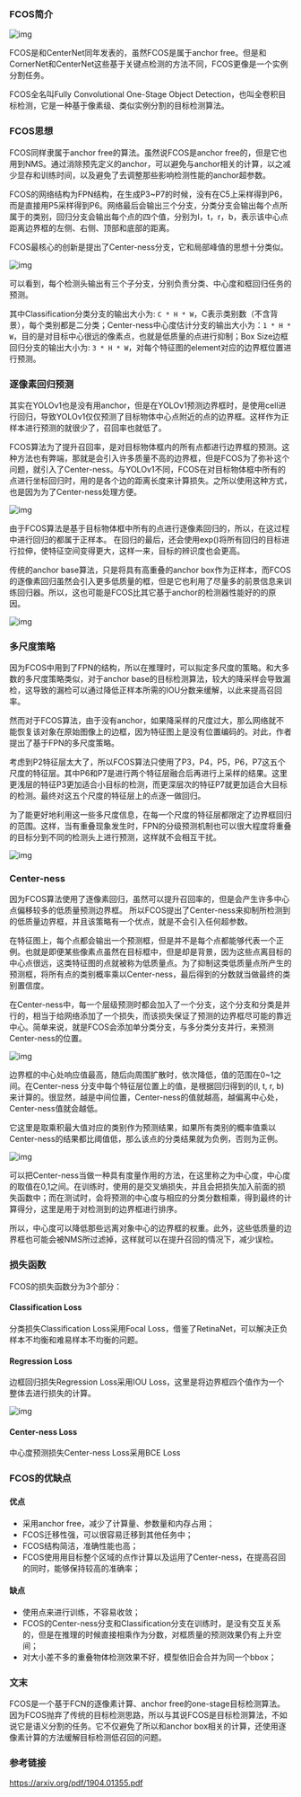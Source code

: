 ### FCOS简介

![img](1.png)

FCOS是和CenterNet同年发表的，虽然FCOS是属于anchor free。但是和CornerNet和CenterNet这些基于关键点检测的方法不同，FCOS更像是一个实例分割任务。

FCOS全名叫Fully Convolutional One-Stage Object Detection，也叫全卷积目标检测，它是一种基于像素级、类似实例分割的目标检测算法。

### FCOS思想

FCOS同样隶属于anchor free的算法。虽然说FCOS是anchor free的，但是它也用到NMS。通过消除预先定义的anchor，可以避免与anchor相关的计算，以之减少显存和训练时间，以及避免了去调整那些影响检测性能的anchor超参数。 

FCOS的网络结构为FPN结构，在生成P3~P7的时候，没有在C5上采样得到P6，而是直接用P5采样得到P6。网络最后会输出三个分支，分类分支会输出每个点所属于的类别，回归分支会输出每个点的四个值，分别为l，t，r，b，表示该中心点距离边界框的左侧、右侧、顶部和底部的距离。

FCOS最核心的创新是提出了Center-ness分支，它和局部峰值的思想十分类似。

![img](2.png)

可以看到，每个检测头输出有三个子分支，分别负责分类、中心度和框回归任务的预测。

其中Classification分类分支的输出大小为: `C * H * W`，C表示类别数（不含背景），每个类别都是二分类；Center-ness中心度估计分支的输出大小为：`1 * H * W`，目的是对目标中心很远的像素点，也就是低质量的点进行抑制；Box Size边框回归分支的输出大小为: `3 * H * W`，对每个特征图的element对应的边界框位置进行预测。

### 逐像素回归预测 

其实在YOLOv1也是没有用anchor，但是在YOLOv1预测边界框时，是使用cell进行回归，导致YOLOv1仅仅预测了目标物体中心点附近的点的边界框。这样作为正样本进行预测的就很少了，召回率也就低了。

FCOS算法为了提升召回率，是对目标物体框内的所有点都进行边界框的预测。这种方法也有弊端，那就是会引入许多质量不高的边界框，但是FCOS为了弥补这个问题，就引入了Center-ness。与YOLOv1不同，FCOS在对目标物体框中所有的点进行坐标回归时，用的是各个边的距离长度来计算损失。之所以使用这种方式，也是因为为了Center-ness处理方便。

![img](3.png)

由于FCOS算法是基于目标物体框中所有的点进行逐像素回归的，所以，在这过程中进行回归的都属于正样本。 在回归的最后，还会使用exp()将所有回归的目标进行拉伸，使特征空间变得更大，这样一来，目标的辨识度也会更高。

传统的anchor base算法，只是将具有高重叠的anchor box作为正样本，而FCOS的逐像素回归虽然会引入更多低质量的框，但是它也利用了尽量多的前景信息来训练回归器。所以，这也可能是FCOS比其它基于anchor的检测器性能好的的原因。

![img](6.png)

### 多尺度策略

因为FCOS中用到了FPN的结构，所以在推理时，可以拟定多尺度的策略。和大多数的多尺度策略类似，对于anchor base的目标检测算法，较大的降采样会导致漏检，这导致的漏检可以通过降低正样本所需的IOU分数来缓解，以此来提高召回率。

然而对于FCOS算法，由于没有anchor，如果降采样的尺度过大，那么网络就不能恢复该对象在原始图像上的边框，因为特征图上是没有位置编码的。对此，作者提出了基于FPN的多尺度策略。

考虑到P2特征层太大了，所以FCOS算法只使用了P3，P4，P5，P6，P7这五个尺度的特征层。其中P6和P7是进行两个特征层融合后再进行上采样的结果。这里更浅层的特征P3更加适合小目标的检测，而更深层次的特征P7就更加适合大目标的检测。最终对这五个尺度的特征层上的点逐一做回归。

为了能更好地利用这一些多尺度信息，在每一个尺度的特征层都限定了边界框回归的范围。这样，当有重叠现象发生时，FPN的分级预测机制也可以很大程度将重叠的目标分到不同的检测头上进行预测，这样就不会相互干扰。

![img](8.png)

### Center-ness 

因为FCOS算法使用了逐像素回归，虽然可以提升召回率的，但是会产生许多中心点偏移较多的低质量预测边界框。 所以FCOS提出了Center-ness来抑制所检测到的低质量边界框，并且该策略有一个优点，就是不会引入任何超参数。

在特征图上，每个点都会输出一个预测框，但是并不是每个点都能够代表一个正例。也就是即便某些像素点虽然在目标框中，但是却是背景，因为这些点离目标的中心点很远，这类特征图的点就被称为低质量点。为了抑制这类低质量点所产生的预测框，将所有点的类别概率乘以Center-ness，最后得到的分数就当做最终的类别置信度。

在Center-ness中，每一个层级预测时都会加入了一个分支，这个分支和分类是并行的，相当于给网络添加了一个损失，而该损失保证了预测的边界框尽可能的靠近中心。简单来说，就是FCOS会添加单分类分支，与多分类分支并行，来预测Center-ness的位置。

![img](4.png)

边界框的中心处响应值最高，随后向周围扩散时，依次降低，值的范围在0~1之间。在Center-ness 分支中每个特征层位置上的值，是根据回归得到的(l, t, r, b)来计算的。很显然，越是中间位置，Center-ness的值就越高，越偏离中心处，Center-ness值就会越低。

它这里是取乘积最大值对应的类别作为预测结果，如果所有类别的概率值乘以Center-ness的结果都比阈值低，那么该点的分类结果就为负例，否则为正例。

![img](5.png)

可以把Center-ness当做一种具有度量作用的方法，在这里称之为中心度，中心度的取值在0,1之间。在训练时，使用的是交叉熵损失，并且会把损失加入前面的损失函数中；而在测试时，会将预测的中心度与相应的分类分数相乘，得到最终的计算得分，这里是用于对检测到的边界框进行排序。

所以，中心度可以降低那些远离对象中心的边界框的权重。此外，这些低质量的边界框也可能会被NMS所过滤掉，这样就可以在提升召回的情况下，减少误检。

### 损失函数

FCOS的损失函数分为3个部分：

#### Classification Loss

分类损失Classification Loss采用Focal Loss，借鉴了RetinaNet，可以解决正负样本不均衡和难易样本不均衡的问题。

#### Regression Loss

边框回归损失Regression Loss采用IOU Loss，这里是将边界框四个值作为一个整体去进行损失的计算。

![img](7.png)

#### Center-ness Loss

中心度预测损失Center-ness Loss采用BCE Loss

### FCOS的优缺点

#### 优点

- 采用anchor free，减少了计算量、参数量和内存占用；
- FCOS迁移性强，可以很容易迁移到其他任务中；
- FCOS结构简洁，准确性能也高；
- FCOS使用用目标整个区域的点作计算以及运用了Center-ness，在提高召回的同时，能够保持较高的准确率；

#### 缺点

- 使用点来进行训练，不容易收敛；
- FCOS的Center-ness分支和Classification分支在训练时，是没有交互关系的，但是在推理的时候直接相乘作为分数，对框质量的预测效果仍有上升空间；
- 对大小差不多的重叠物体检测效果不好，模型依旧会合并为同一个bbox；

### 文末

FCOS是一个基于FCN的逐像素计算、anchor free的one-stage目标检测算法。因为FCOS抛弃了传统的目标检测思路，所以与其说FCOS是目标检测算法，不如说它是语义分割的任务。它不仅避免了所以和anchor box相关的计算，还使用逐像素计算的方法缓解目标检测低召回的问题。

### 参考链接

https://arxiv.org/pdf/1904.01355.pdf

